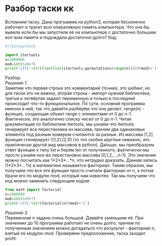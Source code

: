 # Разбор таски кк
Вспомним таску. Дана программа на python3, которая бесконечно работает и тратит всю оперативную память компьютера. Что она бы вывела если бы мы запустили её на компьютере с достаточно большим кол-вом памяти и подождали достаточно долго?
Код:
```python
#!/bin/python3

import itertools
n=1000000
mod=int(1e9+7)
print('ctf{'+str((len(list(itertools.permutations(range(n)))))%mod)+'}')
```
Разбор:\
*Решение 1*.\
Заметим что первая строка это комментарий (точнее, это шебанг, но для таски это не важно), вторая строка - импорт нужной библиотеки, третья и четвёртая задают переменную и только в последней происходит что-то функциональное. По сути, основная программа именно в ней, так что давайте разберём что она делает. range(n) - функция, создающая объект range с элементами от 0 до n-1. Фактически, это аналогично списку чисел от 0 до n-1. Читая документация по библиотеке itertools, мы узнаём что itertools генерирует все перестановки из массива, причем два одинаковых элемента под разным номером считаются за разные. Из массива [1,2] функция сгенерирует ((1,2),(2,1)) (то что скобки круглые неважно, это практически другой вид массивов в python). Дальше, мы преобразуем ответ функции к типу list и берём len от полученного, фактически мы просто узнаём кол-во перестановок массива [0,1,2,...,n-1]. Это значение можно посчитать как 1\*2\*3\*...\*n, что нетрудно доказать. Данная запись (1\*2\*3\*...\*n) в математике называется факториал. Таким образом, мы получаем что все эти функции просто считали факториал от n, а потом брали его по модулю mod, который нам известен. Так мы получаем что код можно заменить следующим кодом:

```python
from math import factorial
n=1000000
mod=int(1e9+7)
print('ctf{'+str(factorial(n)%mod)+'}')
```

*Решение 2*.\
Переменная n задана очень большой. Давайте уменьшим её. При значениях до 10 программа работает не очень долго, причем по полученным значениям можно догадаться что результат - факториал n, взятый по модулю mod. Проверяем предположение, таска заходит. profit.